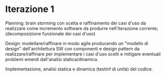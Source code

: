 # Iterazione 1

Planning: brain storming con scelta e raffinamento dei casi d'uso da realizzare come incremento software da produrre nell'iterazione corrente; (decomposizione funzionale dei casi d'uso)

Design: modellare/raffinare in modo agile producendo un "modello di design" dell'architettura SW con componenti e design pattern da realizzare/raffinare per implementare i casi d'uso scelti e mitigare eventuali problemi emerdi dall'analisi statica/dinamica.

Implementazione, analisi statica e dinamica (testinf di unità) del codice.
